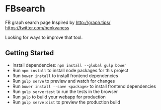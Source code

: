 # FBsearch
FB graph search page
Inspired by  http://graph.tips/ 
https://twitter.com/henkvaness

Looking for ways to improve that tool.

## Getting Started

- Install dependencies: `npm install --global gulp bower`
- Run `npm install` to install node packages for this project
- Run `bower install` to install frontend dependencies
- Run `gulp serve` to preview and watch for changes
- Run `bower install --save <package>` to install frontend dependencies
- Run `gulp serve:test` to run the tests in the browser
- Run `gulp` to build your webapp for production
- Run `gulp serve:dist` to preview the production build
